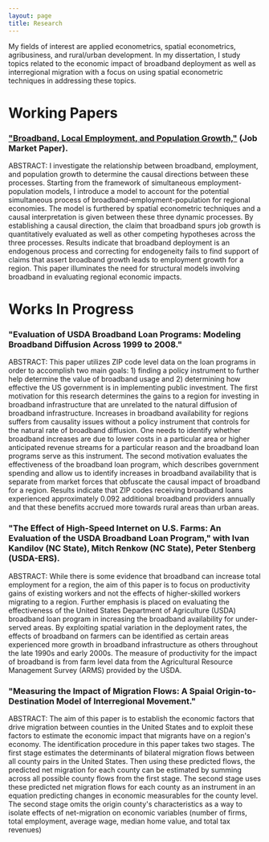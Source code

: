 ```yaml
---
layout: page
title: Research
---
```


My fields of interest are applied econometrics, spatial econometrics, agribusiness, and rural/urban development. In my dissertation, I study topics related to the economic impact of broadband deployment as well as interregional migration with a focus on using spatial econometric techniques in addressing these topics.

# Working Papers

### ["Broadband, Local Employment, and Population Growth,"](research_docs/Paper-2.pdf) (Job Market Paper).

ABSTRACT: I investigate the relationship between broadband, employment, and population growth to determine the causal directions between these processes. Starting from the framework of simultaneous employment-population models, I introduce a model to account for the potential simultaneous process of broadband-employment-population for regional economies. The model is furthered by spatial econometric techniques and a causal interpretation is given between these three dynamic processes. By establishing a causal direction, the claim that broadband spurs job growth is quantitatively evaluated as well as other competing hypotheses across the three processes. Results indicate that broadband deployment is an endogenous process and correcting for endogeneity fails to find support of claims that assert broadband growth leads to employment growth for a region. This paper illuminates the need for structural models involving broadband in evaluating regional economic impacts.

# Works In Progress

### "Evaluation of USDA Broadband Loan Programs: Modeling Broadband Diffusion Across 1999 to 2008."

ABSTRACT: This paper utilizes ZIP code level data on the loan programs in order to accomplish two main goals: 1) finding a policy instrument to further help determine the value of broadband usage and 2) determining how effective the US government is in implementing public investment. The first motivation for this research determines the gains to a region for investing in broadband infrastructure that are unrelated to the natural diffusion of broadband infrastructure. Increases in broadband availability for regions suffers from causality issues without a policy instrument that controls for the natural rate of broadband diffusion. One needs to identify whether broadband increases are due to lower costs in a particular area or higher anticipated revenue streams for a particular reason and the broadband loan programs serve as this instrument. The second motivation evaluates the effectiveness of the broadband loan program, which describes government spending and allow us to identify increases in broadband availability that is separate from market forces that obfuscate the causal impact of broadband for a region. Results indicate that ZIP codes receiving broadband loans experienced approximately 0.092 additional broadband providers annually and that these benefits accrued more towards rural areas than urban areas.

### "The Effect of High-Speed Internet on U.S. Farms: An Evaluation of the USDA Broadband Loan Program," with Ivan Kandilov (NC State), Mitch Renkow (NC State), Peter Stenberg (USDA-ERS).

ABSTRACT: While there is some evidence that broadband can increase total employment for a region, the aim of this paper is to focus on productivity gains of existing workers and not the effects of higher-skilled workers migrating to a region. Further emphasis is placed on evaluating the effectiveness of the United States Department of Agriculture (USDA) broadband loan program in increasing the broadband availability for under-served areas. By exploiting spatial variation in the deployment rates, the effects of broadband on farmers can be identified as certain areas experienced more growth in broadband infrastructure as others throughout the late 1990s and early 2000s. The measure of productivity for the impact of broadband is from farm level data from the Agricultural Resource Management Survey (ARMS) provided by the USDA.

### "Measuring the Impact of Migration Flows: A Spaial Origin-to-Destination Model of Interregional Movement."

ABSTRACT: The aim of this paper is to establish the economic factors that drive migration between counties in the United States and to exploit these factors to estimate the economic impact that migrants have on a region's economy. The identification procedure in this paper takes two stages. The first stage estimates the determinants of bilateral migration flows between all county pairs in the United States. Then using these predicted flows, the predicted net migration for each county can be estimated by summing across all possible county flows from the first stage. The second stage uses these predicted net migration flows for each county as an instrument in an equation predicting changes in economic measurables for the county level. The second stage omits the origin county's characteristics as a way to isolate effects of net-migration on economic variables (number of firms, total employment, average wage, median home value, and total tax revenues)